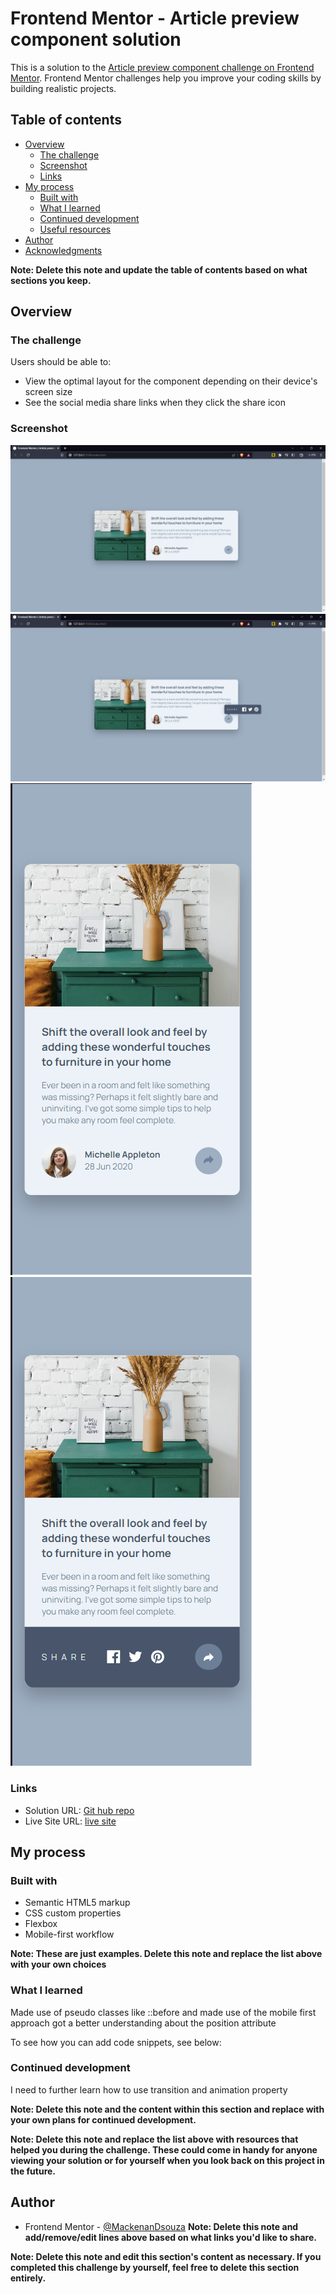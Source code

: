 # Frontend Mentor - Article preview component solution

This is a solution to the [Article preview component challenge on Frontend Mentor](https://www.frontendmentor.io/challenges/article-preview-component-dYBN_pYFT). Frontend Mentor challenges help you improve your coding skills by building realistic projects. 

## Table of contents

- [Overview](#overview)
  - [The challenge](#the-challenge)
  - [Screenshot](#screenshot)
  - [Links](#links)
- [My process](#my-process)
  - [Built with](#built-with)
  - [What I learned](#what-i-learned)
  - [Continued development](#continued-development)
  - [Useful resources](#useful-resources)
- [Author](#author)
- [Acknowledgments](#acknowledgments)

**Note: Delete this note and update the table of contents based on what sections you keep.**

## Overview

### The challenge

Users should be able to:

- View the optimal layout for the component depending on their device's screen size
- See the social media share links when they click the share icon

### Screenshot

![desktop-view](./images/screenshots/desktop-view.png)
![desktop-view-active-state](./images/screenshots/desktop-view-active-state.png)
![mobile-view](./images/screenshots/mobile-view.png)
![mobile-view-active-state](./images/screenshots/mobile-view-active-state.png)


### Links

- Solution URL: [Git hub repo](https://github.com/MackenanDsouza/article-preview-component-master.git)
- Live Site URL: [live site](https://mackenandsouza.github.io/article-preview-component-master/)

## My process

### Built with

- Semantic HTML5 markup
- CSS custom properties
- Flexbox
- Mobile-first workflow


**Note: These are just examples. Delete this note and replace the list above with your own choices**

### What I learned

Made use of pseudo classes like ::before and made use of the mobile first approach
got a better understanding about the position attribute 

To see how you can add code snippets, see below:




### Continued development

I need to further learn how to use transition and animation property

**Note: Delete this note and the content within this section and replace with your own plans for continued development.**



**Note: Delete this note and replace the list above with resources that helped you during the challenge. These could come in handy for anyone viewing your solution or for yourself when you look back on this project in the future.**

## Author


- Frontend Mentor - [@MackenanDsouza](https://www.frontendmentor.io/profile/MackenanDsouza)
**Note: Delete this note and add/remove/edit lines above based on what links you'd like to share.**



**Note: Delete this note and edit this section's content as necessary. If you completed this challenge by yourself, feel free to delete this section entirely.**
